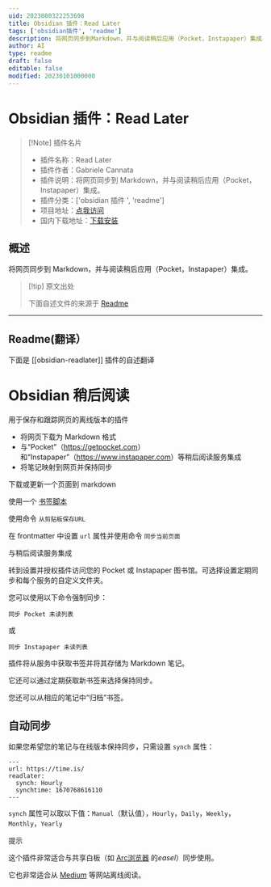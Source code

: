 ```yaml
---
uid: 2023080322253698
title: Obsidian 插件：Read Later
tags: ['obsidian插件', 'readme']
description: 将网页同步到Markdown，并与阅读稍后应用（Pocket，Instapaper）集成。
author: AI
type: readme
draft: false
editable: false
modified: 20230101000000
---
```


# Obsidian 插件：Read Later

> [!Note] 插件名片
> - 插件名称：Read Later
> - 插件作者：Gabriele Cannata
> - 插件说明：将网页同步到 Markdown，并与阅读稍后应用（Pocket，Instapaper）集成。
> - 插件分类：['obsidian 插件 ', 'readme']
> - 项目地址：[点我访问](https://github.com/Canna71/obsidian-readlater)
> - 国内下载地址：[下载安装](https://pkmer.cn/products/plugin/pluginMarket/?obsidian-readlater)

## 概述

将网页同步到 Markdown，并与阅读稍后应用（Pocket，Instapaper）集成。

> [!tip] 原文出处
>
>下面自述文件的来源于 [Readme](https://ghproxy.net/https://raw.githubusercontent.com/Canna71/obsidian-readlater/main/README.md)

---

## Readme(翻译）

下面是 [[obsidian-readlater]] 插件的自述翻译

# Obsidian 稍后阅读

用于保存和跟踪网页的离线版本的插件

- 将网页下载为 Markdown 格式
- 与“Pocket”（<https://getpocket.com>）和“Instapaper”（<https://www.instapaper.com>）等稍后阅读服务集成
- 将笔记映射到网页并保持同步

下载或更新一个页面到 markdown

使用一个 [书签脚本](https://canna71.github.io/obsidian-readlater/)

使用命令 `从剪贴板保存URL`

在 frontmatter 中设置 `url` 属性并使用命令 `同步当前页面`

与稍后阅读服务集成

转到设置并授权插件访问您的 Pocket 或 Instapaper 图书馆。可选择设置定期同步和每个服务的自定义文件夹。

您可以使用以下命令强制同步：

`同步 Pocket 未读列表`

或

`同步 Instapaper 未读列表`

插件将从服务中获取书签并将其存储为 Markdown 笔记。

它还可以通过定期获取新书签来选择保持同步。

您还可以从相应的笔记中“归档”书签。

## 自动同步

如果您希望您的笔记与在线版本保持同步，只需设置 `synch` 属性：

```
---
url: https://time.is/
readlater:
  synch: Hourly
  synchtime: 1670768616110
---
```

`synch` 属性可以取以下值：`Manual`（默认值），`Hourly`，`Daily`，`Weekly`，`Monthly`，`Yearly`

提示

这个插件非常适合与共享白板（如 [Arc浏览器](https://arc.net/) 的*easel*）同步使用。

它也非常适合从 [Medium](https://medium.com/) 等网站离线阅读。
